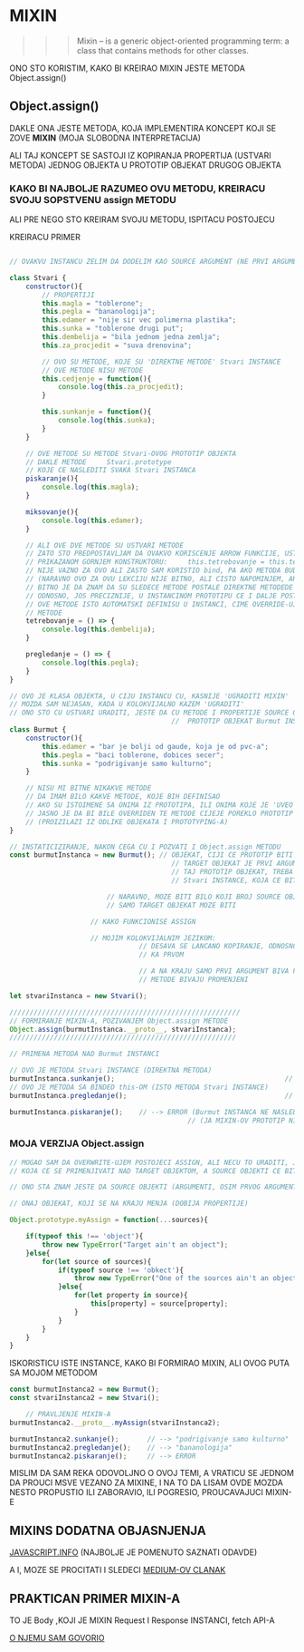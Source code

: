 # MIXIN

>>> Mixin – is a generic object-oriented programming term: a class that contains methods for other classes.

ONO STO KORISTIM, KAKO BI KREIRAO MIXIN JESTE METODA Object.assign()

## Object.assign()

DAKLE ONA JESTE METODA, KOJA IMPLEMENTIRA KONCEPT KOJI SE ZOVE **MIXIN** (MOJA SLOBODNA INTERPRETACIJA)

ALI TAJ KONCEPT SE SASTOJI IZ KOPIRANJA PROPERTIJA (USTVARI METODA) JEDNOG OBJEKTA U PROTOTIP OBJEKAT DRUGOG OBJEKTA

### KAKO BI NAJBOLJE RAZUMEO OVU METODU, KREIRACU SVOJU SOPSTVENU assign METODU

ALI PRE NEGO STO KREIRAM SVOJU METODU, ISPITACU POSTOJECU

KREIRACU PRIMER

```javascript

// OVAKVU INSTANCU ZELIM DA DODELIM KAO SOURCE ARGUMENT (NE PRVI ARGUMENT), Object.assign METODE (PRVI ARGUMENT SE NAZIVA TARGET-OM)

class Stvari {
    constructor(){
        // PROPERTIJI
        this.magla = "toblerone";
        this.pegla = "bananologija";
        this.edamer = "nije sir vec polimerna plastika";
        this.sunka = "toblerone drugi put";
        this.dembelija = "bila jednom jedna zemlja";
        this.za_procjedit = "suva drenovina";

        // OVO SU METODE, KOJE SU 'DIREKTNE METODE' Stvari INSTANCE
        // OVE METODE NISU METODE 
        this.cedjenje = function(){
            console.log(this.za_procjedit);
        }

        this.sunkanje = function(){
            console.log(this.sunka);
        }
    }

    // OVE METODE SU METODE Stvari-OVOG PROTOTIP OBJEKTA
    // DAKLE METODE     Stvari.prototype 
    // KOJE CE NASLEDITI SVAKA Stvari INSTANCA
    piskaranje(){
        console.log(this.magla);
    }

    miksovanje(){
        console.log(this.edamer);
    }

    // ALI OVE DVE METODE SU USTVARI METODE
    // ZATO STO PREDPOSTAVLJAM DA OVAKVO KORISCENJE ARROW FUNKCIJE, USTVARI RADI SLEDECE U
    // PRIKAZANOM GORNJEM KONSTRUKTORU:     this.tetrebovanje = this.tetrebovanje.bind(this)
    // NIJE VAZNO ZA OVO ALI ZASTO SAM KORISTIO bind, PA AKO METODA BUDE PROMENILA CONTEXT 
    // (NARAVNO OVO ZA OVU LEKCIJU NIJE BITNO, ALI CISTO NAPOMINJEM, AKO ZABORAVIM)
    // BITNO JE DA ZNAM DA SU SLEDECE METODE POSTALE DIREKTNE METODEDE INSTANCI
    // ODNOSNO, JOS PRECIZNIJE, U INSTANCINOM PROTOTIPU CE I DALJE POSTOJATI OVE METODE, ALI SU
    // OVE METODE ISTO AUTOMATSKI DEFINISU U INSTANCI, CIME OVERRIDE-UJU PROTOTIPOVE ISTOIMENE
    // METODE
    tetrebovanje = () => {
        console.log(this.dembelija);
    }

    pregledanje = () => {
        console.log(this.pegla);
    }
}

// OVO JE KLASA OBJEKTA, U CIJU INSTANCU CU, KASNIJE 'UGRADITI MIXIN'
// MOZDA SAM NEJASAN, KADA U KOLOKVIJALNO KAZEM 'UGRADITI'
// ONO STO CU USTVARI URADITI, JESTE DA CU METODE I PROPERTIJE SOURCE OBJEKTA, PREKOPIRATI U 
                                        //  PROTOTIP OBJEKAT Burmut INSTANCE
class Burmut {
    constructor(){
        this.edamer = "bar je bolji od gaude, koja je od pvc-a";
        this.pegla = "baci toblerone, dobices secer";
        this.sunka = "podrigivanje samo kulturno";
    }

    // NISU MI BITNE NIKAKVE METODE
    // DA IMAM BILO KAKVE METODE, KOJE BIH DEFINISAO
    // AKO SU ISTOIMENE SA ONIMA IZ PROTOTIPA, ILI ONIMA KOJE JE 'UVEO MIXIN'
    // JASNO JE DA BI BILE OVERRIDEN TE METODE CIJEJE POREKLO PROTOTIP ILI MIXIN
    // (PROIZILAZI IZ ODLIKE OBJEKATA I PROTOTYPING-A)
}

// INSTATICIZIRANJE, NAKON CEGA CU I POZVATI I Object.assign METODU
const burmutInstanca = new Burmut(); // OBJEKAT, CIJI CE PROTOTIP BITI TARGET OBJEKAT
                                        // TARGET OBJEKAT JE PRVI ARGUMENT Object.assign METODE
                                        // TAJ PROTOTIP OBJEKAT, TREBA DA DOBIJE SVE METODE I PROPERTIJE
                                        // Stvari INSTANCE, KOJA CE BITI SOURCE OBJEKAT, A TO JE DRUGI ARGUMENT

                        // NARAVNO, MOZE BITI BILO KOJI BROJ SOURCE OBJEKATA, KOJI OSTAJU NA KRAJU NEPROMENJENI
                        // SAMO TARGET OBJEKAT MOZE BITI 

                    // KAKO FUNKCIONISE ASSIGN

                    // MOJIM KOLOKVIJALNIM JEZIKOM:
                                // DESAVA SE LANCANO KOPIRANJE, ODNOSNO OVERWRITE-OVANJE OD POSLEDNJEG ARGUMENT OBJEKTA
                                // KA PRVOM

                                // A NA KRAJU SAMO PRVI ARGUMENT BIVA PROMENJEN, ODNOSNO SAMO NJEGOVI PROPERTIJI I
                                // METODE BIVAJU PROMENJENI

let stvariInstanca = new Stvari();

/////////////////////////////////////////////////////////
// FORMIRANJE MIXIN-A, POZIVANJEM Object.assign METODE
Object.assign(burmutInstanca.__proto__, stvariInstanca);
////////////////////////////////////////////////////////

// PRIMENA METODA NAD Burmut INSTANCI

// OVO JE METODA Stvari INSTANCE (DIREKTNA METODA)
burmutInstanca.sunkanje();                                          // --> "podrigivanje samo kulturno"
// OVO JE METODA SA BINDED this-OM (ISTO METODA Stvari INSTANCE)
burmutInstanca.pregledanje();                                       // --> "bananologija"

burmutInstanca.piskaranje();    // --> ERROR (Burmut INSTANCA NE NASLEDJUJE METODE OD MIXINOVOG PROTOTIPA)
                                            // (JA MIXIN-OV PROTOTIP NISAM PROSLEDIO)
```

### MOJA VERZIJA Object.assign

```JAVASCRIPT
// MOGAO SAM DA OVERWRITE-UJEM POSTOJECI ASSIGN, ALI NECU TO URADITI, JER ZELIM DA NAPRAVIM ASSIGN FUNKCIJU
// KOJA CE SE PRIMENJIVATI NAD TARGET OBJEKTOM, A SOURCE OBJEKTI CE BITI ARGUMENTI

// ONO STA ZNAM JESTE DA SOURCE OBJEKTI (ARGUMENTI, OSIM PRVOG ARGUMENTA) Object.assign METODE, OSTAJU NEPROMENJENI

// ONAJ OBJEKAT, KOJI SE NA KRAJU MENJA (DOBIJA PROPERTIJE)

Object.prototype.myAssign = function(...sources){

    if(typeof this !== 'object'){
        throw new TypeError("Target ain't an object");
    }else{
        for(let source of sources){
            if(typeof source !== 'obkect'){
                throw new TypeError("One of the sources ain't an object");
            }else{
                for(let property in source){
                    this[property] = source[property];
                }
            }
        }
    }
}
```

ISKORISTICU ISTE INSTANCE, KAKO BI FORMIRAO MIXIN, ALI OVOG PUTA SA MOJOM METODOM

```JAVASCRIPT
const burmutInstanca2 = new Burmut();
const stvariInstanca2 = new Stvari();

    // PRAVLJENJE MIXIN-A
burmutInstanca2.__proto__.myAssign(stvariInstanca2);

burmutInstanca2.sunkanje();       // --> "podrigivanje samo kulturno"
burmutInstanca2.pregledanje();    // --> "bananologija"
burmutInstanca2.piskaranje();     // --> ERROR
```

MISLIM DA SAM REKA ODOVOLJNO O OVOJ TEMI, A VRATICU SE JEDNOM DA PROUCI MSVE VEZANO ZA MIXINE, I NA TO DA LISAM OVDE MOZDA NESTO PROPUSTIO ILI ZABORAVIO, ILI POGRESIO, PROUCAVAJUCI MIXIN-E

## MIXINS DODATNA OBJASNJENJA

[JAVASCRIPT.INFO](https://javascript.info/mixins) (NAJBOLJE JE POMENUTO SAZNATI ODAVDE)

A I, MOZE SE PROCITATI I SLEDECI [MEDIUM-OV CLANAK](https://blog.bitsrc.io/understanding-mixins-in-javascript-de5d3e02b466)

## PRAKTICAN PRIMER MIXIN-A

TO JE Body ,KOJI JE MIXIN Request I Response INSTANCI, fetch API-A

[O NJEMU SAM GOVORIO](https://github.com/Rade58/apis_trying_out_and_practicing/blob/master/PROGRESSIVE%20WEB%20APPS/IMPORTANT%20PWA%20NOTES/fetch%20API%20(PODSECANJE%20I%20DODATNA%20ZAPAZANJA)/1.%20BELESKE%20ZA%20fetch.md#body-jeste-mixin-a-on-je-i-readablestream-first_quarter_moon)

